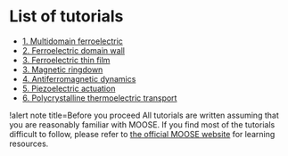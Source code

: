 # List of tutorials

- [1. Multidomain ferroelectric](tutorials/FE_phase_field_multi_domain.md)
- [2. Ferroelectric domain wall](tutorials/ferroelectric_domain_wall.md)
- [3. Ferroelectric thin film](tutorials/FE_phase_field_multi_domain_coupled.md)
- [3. Magnetic ringdown](tutorials/magnetic_ringdown.md)
- [4. Antiferromagnetic dynamics](tutorials/AFM_dynamics.md)
- [5. Piezoelectric actuation](tutorials/piezoelectric.md)
- [6. Polycrystalline thermoelectric transport](tutorials/thermoelectric.md)

!alert note title=Before you proceed
All tutorials are written assuming that you are reasonably familiar with MOOSE. If you find most of the tutorials difficult to follow, please refer to [the official MOOSE website](https://mooseframework.inl.gov/) for learning resources.
